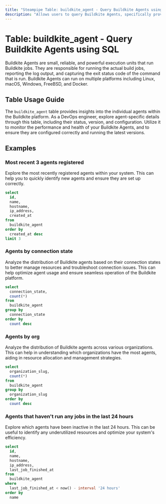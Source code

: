 ```yaml
---
title: "Steampipe Table: buildkite_agent - Query Buildkite Agents using SQL"
description: "Allows users to query Buildkite Agents, specifically providing insights into the status, version, and configuration of each agent."
---
```


# Table: buildkite_agent - Query Buildkite Agents using SQL

Buildkite Agents are small, reliable, and powerful execution units that run Buildkite jobs. They are responsible for running the actual build jobs, reporting the log output, and capturing the exit status code of the command that is run. Buildkite Agents can run on multiple platforms including Linux, macOS, Windows, FreeBSD, and Docker.

## Table Usage Guide

The `buildkite_agent` table provides insights into the individual agents within the Buildkite platform. As a DevOps engineer, explore agent-specific details through this table, including their status, version, and configuration. Utilize it to monitor the performance and health of your Buildkite Agents, and to ensure they are configured correctly and running the latest versions.

## Examples

### Most recent 3 agents registered
Explore the most recently registered agents within your system. This can help you to quickly identify new agents and ensure they are set up correctly.

```sql
select
  id,
  name,
  hostname,
  ip_address,
  created_at
from
  buildkite_agent
order by
  created_at desc
limit 3
```

### Agents by connection state
Analyze the distribution of Buildkite agents based on their connection states to better manage resources and troubleshoot connection issues. This can help optimize agent usage and ensure seamless operation of the Buildkite platform.

```sql
select
  connection_state,
  count(*)
from
  buildkite_agent
group by
  connection_state
order by
  count desc
```

### Agents by org
Analyze the distribution of Buildkite agents across various organizations. This can help in understanding which organizations have the most agents, aiding in resource allocation and management strategies.

```sql
select
  organization_slug,
  count(*)
from
  buildkite_agent
group by
  organization_slug
order by
  count desc
```

### Agents that haven't run any jobs in the last 24 hours
Explore which agents have been inactive in the last 24 hours. This can be useful to identify any underutilized resources and optimize your system's efficiency.

```sql
select
  id,
  name,
  hostname,
  ip_address,
  last_job_finished_at
from
  buildkite_agent
where
  last_job_finished_at < now() - interval '24 hours'
order by
  name
```